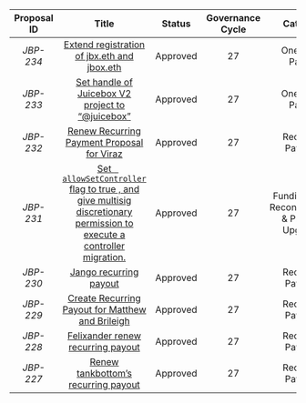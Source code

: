 | Proposal ID | Title | Status | Governance Cycle | Category | Discussion Thread | Data Backup | Voting | Total Votes | For | Against |
| :--: | :--: | :--: | :--: | :--: | :--: | :--: | :--: | :--: | :--: | :--: |
| _JBP-234_ | [Extend registration of jbx.eth and jbox.eth](/GC27/JBP-234.md) | Approved | 27 | One-Time Payout | [Discord](https://discord.com/channels/775859454780244028/873248745771372584/995117709371125881) | [IPFS](https://gateway.pinata.cloud/ipfs/QmcYtqpa3nh3qFvXHKGo1tb7y7n4BwBjN7KLmzm2ouFNro) | [Snapshot](https://snapshot.org/#/jbdao.eth/proposal/0xb94aa52a466bb69ec9af4998e4f86ed63bc34eb2611ac2b0724c4bec86302bb9) | 76 | 153.8M | 33.8k |
| _JBP-233_ | [Set handle of Juicebox V2 project to “@juicebox”](/GC27/JBP-233.md) | Approved | 27 | One-Time Payout | [Discord](https://discord.com/channels/775859454780244028/873248745771372584/996503828964843520) | [IPFS](https://gateway.pinata.cloud/ipfs/QmS2Nr2716SNxrbj831b7PrvaYrJQbntkijWY95JkNcVtz) | [Snapshot](https://snapshot.org/#/jbdao.eth/proposal/0x358f32a869a7d49ae598eb20372e019ffbb0e821381611fd2f70081e0e7a7657) | 79 | 125.7M | 137.3k |
| _JBP-232_ | [Renew Recurring Payment Proposal for Viraz](/GC27/JBP-232.md) | Approved | 27 | Recurring Payment | [Discord](https://discord.com/channels/775859454780244028/873248745771372584/997583978057973790) | [IPFS](https://gateway.pinata.cloud/ipfs/QmNekgf3fEs6Tz6THkRKKZ8zQdtkeBamCsZ5TGwexkAKnh) | [Snapshot](https://snapshot.org/#/jbdao.eth/proposal/0xc84ceab4e4dec85e6f6787b8ee05ca9f6b04dfb73715bc4a47c1dbbe7d5ed703) | 75 | 148.2M | 4.5M |
| _JBP-231_ | [Set ` allowSetController` flag  to  true , and give multisig discretionary permission to execute a controller migration.](/GC27/JBP-231.md) | Approved | 27 | Funding Cycle Reconfiguration & Protocol Upgrades | [Discord](https://discord.com/channels/775859454780244028/873248745771372584/997582472386728016) | [IPFS](https://gateway.pinata.cloud/ipfs/QmcAMqjkVutm1Upph5QriabUENb6FCTThStPXTe9o2NBJx) | [Snapshot](https://snapshot.org/#/jbdao.eth/proposal/0xf2a914b29442af8f06be4415f7225c192ed3b1840fe1542ffb61e67776ebed42) | 63 | 150.9M | 33.8k |
| _JBP-230_ | [Jango recurring payout](/GC27/JBP-230.md) | Approved | 27 | Recurring Payment | [Discord](https://discord.com/channels/775859454780244028/873248745771372584/997578518500225164) | [IPFS](https://gateway.pinata.cloud/ipfs/QmUg2kTV7iHGXiDfmBc3YdfvyYj7Xbx59WBw7TL4qaFzAa) | [Snapshot](https://snapshot.org/#/jbdao.eth/proposal/0xbefa554f0d894f537d9ab900d0435b630526866304580bdbea8960f8588642f2) | 79 | 158.0M | 33.8k |
| _JBP-229_ | [Create Recurring Payout for Matthew and Brileigh](/GC27/JBP-229.md) | Approved | 27 | Recurring Payment | [Discord](https://discord.com/channels/775859454780244028/873248745771372584/997582471388471407) | [IPFS](https://gateway.pinata.cloud/ipfs/Qmc1p6S2g5368da54ECXibwZTFiMRncVBNz4CNWWuJSfJp) | [Snapshot](https://snapshot.org/#/jbdao.eth/proposal/0xe558d166bb91b3ca0bb20f8ae03c6b317bd99b382a288c79e5f1dccee1fcebfc) | 81 | 157.2M | 44.8k |
| _JBP-228_ | [Felixander renew recurring payout](/GC27/JBP-228.md) | Approved | 27 | Recurring Payment | [Discord](https://discord.com/channels/775859454780244028/873248745771372584/997619468375175379) | [IPFS](https://gateway.pinata.cloud/ipfs/QmeaxP3T2UdQ4jZoNZGWDQDnePAmN2cqf5mtVpfNBSvbyv) | [Snapshot](https://snapshot.org/#/jbdao.eth/proposal/0x1be916406082362f8e5b407d453c4986ab1b926a41aa05d7808d6bbe4175770b) | 75 | 146.9M | 4.0M |
| _JBP-227_ | [Renew tankbottom’s recurring payout](/GC27/JBP-227.md) | Approved | 27 | Recurring Payment | [Discord](https://discord.com/channels/775859454780244028/873248745771372584/997647977273376808) | [IPFS](https://gateway.pinata.cloud/ipfs/QmeuqV1ojgsvWYBX1hvLthjdzuNiPkLbihi7MBabp2X8pJ) | [Snapshot](https://snapshot.org/#/jbdao.eth/proposal/0xed90329c4a99a238f9d3582bac701cb93bc24a4ed9d235bf80a3814ea9c43dc4) | 68 | 125.1M | 12.8M |